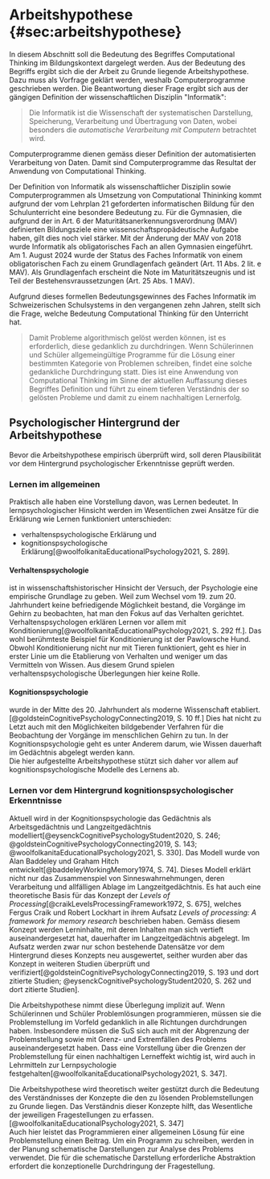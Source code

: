 # Arbeitshypothese {#sec:arbeitshypothese}

In diesem Abschnitt soll die Bedeutung des Begriffes Computational
Thinking im Bildungskontext dargelegt werden. Aus der Bedeutung des
Begriffs ergibt sich die der Arbeit zu Grunde liegende Arbeitshypothese.
Dazu muss als Vorfrage geklärt werden, 
weshalb Computerprogramme
geschrieben werden. Die Beantwortung dieser Frage ergibt sich aus der
gängigen
Definition der wissenschaftlichen Disziplin "Informatik":

>Die Informatik ist die Wissenschaft der systematischen Darstellung,
>Speicherung, Verarbeitung und Übertragung von Daten, wobei besonders die
>*automatische Verarbeitung mit Computern* betrachtet
>wird.

Computerprogramme dienen gemäss dieser Definition der automatisierten
Verarbeitung von Daten. Damit sind Computerprogramme das Resultat der
Anwendung von Computational Thinking.

Der Definition von Informatik als wissenschaftlicher Disziplin sowie
Computerprogrammen als Umsetzung von Computational Thininking kommt
aufgrund der vom Lehrplan 21 geforderten informatischen Bildung für den
Schulunterricht eine
besondere Bedeutung zu. Für die Gymnasien, die aufgrund der in Art.
6 der Maturitätsanerkennungsverordnung (MAV) definierten Bildungsziele
eine wissenschaftspropädeutische Aufgabe haben, gilt dies noch viel
stärker. Mit der Änderung der MAV von 2018 wurde Informatik als
obligatorisches Fach an allen Gymnasien eingeführt. Am 1. August 2024
wurde der Status des Faches Informatik von einem obligatorischen Fach zu
einem Grundlagenfach geändert (Art. 11 Abs. 2 lit. e MAV). Als
Grundlagenfach erscheint die Note im Maturitätszeugnis und ist Teil der
Bestehensvraussetzungen (Art. 25 Abs. 1 MAV).

Aufgrund dieses formellen Bedeutungsgewinnes des Faches Informatik im
Schweizerischen Schulsystems in den vergangenen zehn Jahren, stellt sich
die Frage, welche Bedeutung Computational Thinking für den Unterricht
hat.

>Damit Probleme algorithmisch gelöst werden können, ist es erforderlich,
>diese gedanklich zu durchdringen. Wenn Schülerinnen und Schüler
>allgemeingültige Programme für die Lösung einer bestimmten Kategorie von
>Problemen schreiben, findet eine solche gedankliche Durchdringung statt.
>Dies ist eine Anwendung von Computational Thinking im Sinne der
>aktuellen Auffassung dieses Begriffes Definition und führt zu einem
>tieferen Verständnis der so gelösten 
>Probleme und damit zu einem nachhaltigen Lernerfolg. 

## Psychologischer Hintergrund der Arbeitshypothese

Bevor die Arbeitshypothese empirisch überprüft wird, soll deren
Plausibilität vor dem Hintergrund psychologischer Erkenntnisse geprüft
werden.

### Lernen im allgemeinen

Praktisch alle haben eine Vorstellung davon, was Lernen bedeutet. In
lernpsychologischer Hinsicht werden im Wesentlichen zwei Ansätze für die
Erklärung wie Lernen funktioniert unterschieden:

- verhaltenspsychologische Erklärung und
- kognitionspsychologische
  Erklärung[@woolfolkanitaEducationalPsychology2021, S. 289].
 
#### Verhaltenspsychologie
ist in wissenschaftshistorischer Hinsicht der
Versuch, der Psychologie eine empirische Grundlage zu geben. Weil zum
Wechsel vom 19. zum 20. Jahrhundert keine befriedigende Möglichkeit bestand, die
Vorgänge im Gehirn zu beobachten, hat man den Fokus auf das Verhalten
gerichtet. Verhaltenspsychologen erklären Lernen vor allem mit
Konditionierung[@woolfolkanitaEducationalPsychology2021, S. 292 ff.].
Das wohl berühmteste Beispiel für Konditionierung ist 
der Pawlowsche Hund. Obwohl Konditionierung nicht nur mit Tieren
funktioniert, geht es hier in erster Linie um die Etablierung von
Verhalten und weniger um das Vermitteln von Wissen. Aus diesem Grund
spielen verhaltenspsychologische Überlegungen hier keine Rolle.

#### Kognitionspsychologie
wurde in der Mitte des 20. Jahrhundert als moderne Wissenschaft
etabliert.[@goldsteinCognitivePsychologyConnecting2019, S. 10 ff.] Dies
hat nicht zu Letzt auch mit den Möglichkeiten bildgebender Verfahren für
die Beobachtung der Vorgänge im menschlichen Gehirn zu
tun. In der Kognitionspsychologie geht es unter Anderem darum, wie
Wissen dauerhaft im Gedächtnis abgelegt werden kann.  
Die hier aufgestellte Arbeitshypothese stützt sich daher vor allem auf
kognitionspsychologische Modelle des Lernens ab.

### Lernen vor dem Hintergrund kognitionspsychologischer Erkenntnisse

Aktuell wird in der Kognitionspsychologie das Gedächtnis als
Arbeitsgedächtnis und
Langzeitgedächtnis modelliert[@eysenckCognitivePsychologyStudent2020, S. 246;
@goldsteinCognitivePsychologyConnecting2019, S. 143;
@woolfolkanitaEducationalPsychology2021, S. 330]. Das Modell wurde von
Alan Baddeley und Graham Hitch entwickelt[@baddeleyWorkingMemory1974, S.
74]. 
Dieses Modell erklärt nicht nur das Zusammenspiel von
Sinneswahrnehmungen, deren Verarbeitung und allfälligen Ablage im
Langzeitgedächtnis. Es hat auch eine theoretische Basis für das Konzept
der *Levels of Processing*[@craikLevelsProcessingFramework1972, S. 675], welches
Fergus Craik und Robert Lockhart in ihrem Aufsatz *Levels of
processing: A framework for memory
research* beschrieben haben.
Gemäss diesem Konzept werden Lerninhalte, mit deren Inhalten
man sich vertieft auseinandergesetzt hat, dauerhafter im
Langzeitgedächtnis abgelegt. Im Aufsatz werden zwar nur schon bestehende
Datensätze vor dem Hintergrund dieses Konzepts neu ausgewertet, seither
wurden aber das Konzept in weiteren Studien überprüft und
verifiziert[@goldsteinCognitivePsychologyConnecting2019, S. 193 und dort
zitierte Studien; @eysenckCognitivePsychologyStudent2020, S. 262 und
dort zitierte Studien].

Die Arbeitshypothese nimmt diese Überlegung implizit auf. Wenn
Schülerinnen und Schüler Problemlösungen programmieren, müssen sie die
Problemstellung im Vorfeld gedanklich in alle Richtungen durchdrungen
haben. Insbesondere müssen die SuS sich auch mit der Abgrenzung der
Problemstellung sowie mit Grenz- und Extremfällen des Problems
auseinandergesetzt haben. Dass eine Vorstellung über die Grenzen der
Problemstellung für einen nachhaltigen Lerneffekt wichtig ist, wird auch
in Lehrmitteln zur Lernpsychologie
festgehalten[@woolfolkanitaEducationalPsychology2021, S. 347].

Die Arbeitshypothese wird theoretisch weiter gestützt durch die
Bedeutung 
des Verständnisses der Konzepte die den zu lösenden Problemstellungen zu
Grunde liegen. Das Verständnis dieser Konzepte hilft, das Wesentliche
der jeweiligen Fragestellungen zu
erfassen.[@woolfolkanitaEducationalPsychology2021, S. 347]  
Auch hier leistet das Programmieren einer allgemeinen Lösung für eine
Problemstellung einen Beitrag. Um ein Programm zu schreiben, werden in
der Planung schematische Darstellungen zur Analyse des Problems
verwendet. Die für die schematische Darstellung erforderliche
Abstraktion erfordert die konzeptionelle Durchdringung der
Fragestellung. 




